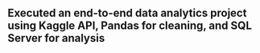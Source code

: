 ## Executed an end-to-end data analytics project using Kaggle API, Pandas for cleaning, and SQL Server for analysis
